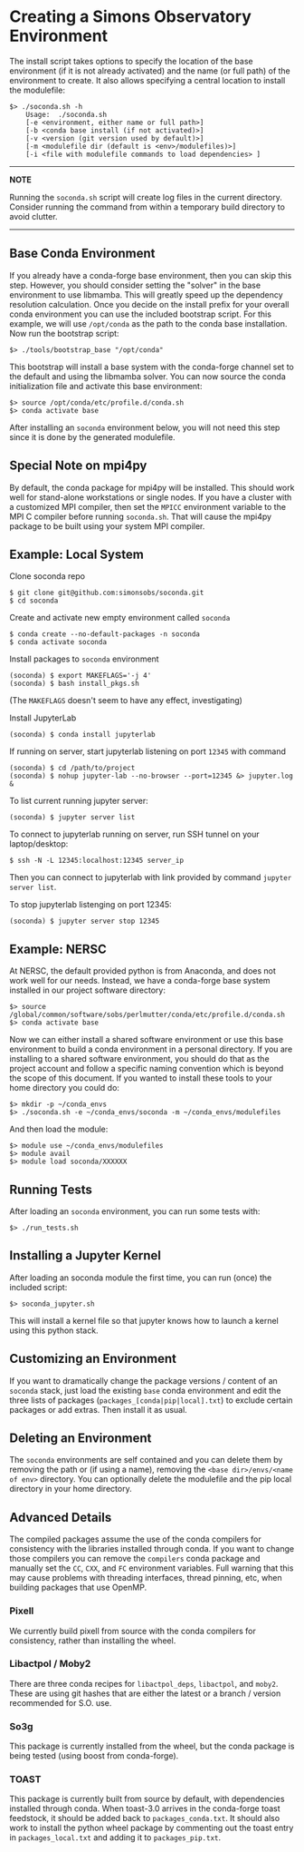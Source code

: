 # Creating a Simons Observatory Environment

The install script takes options to specify the location of the base environment
(if it is not already activated) and the name (or full path) of the environment
to create. It also allows specifying a central location to install the
modulefile:

    $> ./soconda.sh -h
        Usage:  ./soconda.sh
        [-e <environment, either name or full path>]
        [-b <conda base install (if not activated)>]
        [-v <version (git version used by default)>]
        [-m <modulefile dir (default is <env>/modulefiles)>]
        [-i <file with modulefile commands to load dependencies> ]

---
**NOTE**

Running the `soconda.sh` script will create log files in the current directory.
Consider running the command from within a temporary build directory to avoid
clutter.

---

## Base Conda Environment

If you already have a conda-forge base environment, then you can skip this
step. However, you should consider setting the "solver" in the base environment
to use libmamba. This will greatly speed up the dependency resolution
calculation. Once you decide on the install prefix for your overall conda
environment you can use the included bootstrap script. For this example, we
will use `/opt/conda` as the path to the conda base installation. Now run the
bootstrap script:

    $> ./tools/bootstrap_base "/opt/conda"

This bootstrap will install a base system with the conda-forge channel set to
the default and using the libmamba solver. You can now source the conda
initialization file and activate this base environment:

    $> source /opt/conda/etc/profile.d/conda.sh
    $> conda activate base

After installing an `soconda` environment below, you will not need this step
since it is done by the generated modulefile.

## Special Note on mpi4py

By default, the conda package for mpi4py will be installed. This should work
well for stand-alone workstations or single nodes. If you have a cluster with a
customized MPI compiler, then set the `MPICC` environment variable to the MPI C
compiler before running `soconda.sh`. That will cause the mpi4py package to
be built using your system MPI compiler.

## Example:  Local System

Clone soconda repo
```
$ git clone git@github.com:simonsobs/soconda.git
$ cd soconda
```

Create and activate new empty environment called `soconda`
```
$ conda create --no-default-packages -n soconda
$ conda activate soconda
```

Install packages to `soconda` environment
```
(soconda) $ export MAKEFLAGS='-j 4'
(soconda) $ bash install_pkgs.sh
```
(The `MAKEFLAGS` doesn't seem to have any effect, investigating)

Install JupyterLab
```
(soconda) $ conda install jupyterlab
```

If running on server, start jupyterlab listening on port `12345` with command
```
(soconda) $ cd /path/to/project
(soconda) $ nohup jupyter-lab --no-browser --port=12345 &> jupyter.log &
```

To list current running jupyter server:
```
(soconda) $ jupyter server list
```

To connect to jupyterlab running on server, run SSH tunnel on your laptop/desktop:
```
$ ssh -N -L 12345:localhost:12345 server_ip
```
Then you can connect to jupyterlab with link provided by command `jupyter server list`.

To stop jupyterlab listenging on port 12345:
```
(soconda) $ jupyter server stop 12345
```


## Example:  NERSC

At NERSC, the default provided python is from Anaconda, and does not work well
for our needs. Instead, we have a conda-forge base system installed in our
project software directory:

    $> source /global/common/software/sobs/perlmutter/conda/etc/profile.d/conda.sh
    $> conda activate base

Now we can either install a shared software environment or use this base
environment to build a conda environment in a personal directory. If you are
installing to a shared software environment, you should do that as the project
account and follow a specific naming convention which is beyond the scope of
this document. If you wanted to install these tools to your home directory you
could do:

    $> mkdir -p ~/conda_envs
    $> ./soconda.sh -e ~/conda_envs/soconda -m ~/conda_envs/modulefiles

And then load the module:

    $> module use ~/conda_envs/modulefiles
    $> module avail
    $> module load soconda/XXXXXX

## Running Tests

After loading an `soconda` environment, you can run some tests with:

    $> ./run_tests.sh

## Installing a Jupyter Kernel

After loading an soconda module the first time, you can run (once) the included script:

    $> soconda_jupyter.sh

This will install a kernel file so that jupyter knows how to launch a kernel
using this python stack.

## Customizing an Environment

If you want to dramatically change the package versions / content of an
`soconda` stack, just load the existing `base` conda environment and edit the
three lists of packages (`packages_[conda|pip|local].txt`) to exclude certain
packages or add extras. Then install it as usual.

## Deleting an Environment

The `soconda` environments are self contained and you can delete them by
removing the path or (if using a name), removing the `<base dir>/envs/<name of
env>` directory. You can optionally delete the modulefile and the pip local
directory in your home directory.

## Advanced Details

The compiled packages assume the use of the conda compilers for consistency with
the libraries installed through conda. If you want to change those compilers you
can remove the `compilers` conda package and manually set the `CC`, `CXX`, and `FC`
environment variables. Full warning that this may cause problems with threading
interfaces, thread pinning, etc, when building packages that use OpenMP.

### Pixell

We currently build pixell from source with the conda compilers for consistency,
rather than installing the wheel.

### Libactpol / Moby2

There are three conda recipes for `libactpol_deps`, `libactpol`, and `moby2`.
These are using git hashes that are either the latest or a branch / version
recommended for S.O. use.

### So3g

This package is currently installed from the wheel, but the conda package is
being tested (using boost from conda-forge).

### TOAST

This package is currently built from source by default, with dependencies
installed through conda. When toast-3.0 arrives in the conda-forge toast
feedstock, it should be added back to `packages_conda.txt`. It should also work
to install the python wheel package by commenting out the toast entry in
`packages_local.txt` and adding it to `packages_pip.txt`.


